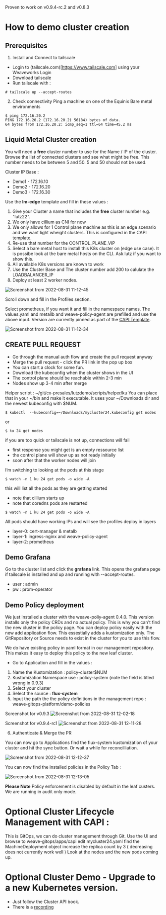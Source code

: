 Proven to work on v0.9.4-rc.2 and v0.8.3

# How to demo cluster creation

## Prerequisites

1. Install and Connect to tailscale
- Login to (tailscale.com)[https://www.tailscale.com] using your Weaveworks Login
- Download tailscale
- Run tailscale with : 
``` 
# tailscale up --accept-routes
```

2. Check connectivity
Ping a machine on one of the Equinix Bare metal environments 
```
$ ping 172.16.20.2
PING 172.16.20.2 (172.16.20.2) 56(84) bytes of data.
64 bytes from 172.16.20.2: icmp_seq=1 ttl=64 time=45.2 ms
```

## Liquid Metal Cluster creation

You will need a **free** cluster number to use for the Name / IP of the cluster. Browse the list of connected clusters and see what might be free. This number needs to be between 5 and 50. 5 and 50 should not be used.

Cluster IP Base : 
* Demo1 - 172.16.10
* Demo2 - 172.16.20
* Demo3 - 172.16.30

Use the **lm-edge** template and fill in these values :

1. Give your Cluster a name that includes the **free** cluster number e.g. "lutz22".
2. We only have cillium as CNI for now
3. We only allows for 1 Control plane machine as this is an edge scenario and we want light wheight clusters. This is configured in the CAPI template.  
4. Re-use that number for the CONTROL_PLANE_VIP
5. Select a bare metal host to install this K8s cluster on (edge use case). It is possibe look at the bare metal hosts on the CLI. Ask lutz if you want to show this.
6. All available K8s versions are known to work
7. Use the Cluster Base and The cluster number add 200 to calulate the LOADBALANCER_IP
8. Deploy at least 2 worker nodes.

![Screenshot from 2022-08-31 11-12-45](https://user-images.githubusercontent.com/2788194/187643487-48a35c5f-07d1-4573-80eb-841f102aa5a9.png)

Scroll down and fill in the Profiles section.

Select prometheus, if you want it and fill in the namespace names. The values.yaml and metallb and weave-policy-agent are prefilled and use the above input. Version are currently pinned as part of the [CAPI Template](https://github.com/weavegitops/demo3-repo/blob/95845302b5385de393a97257b0b2aa2be4375f1a/weave-gitops-platform/capi-templates/capmvm-edge.yaml#L7).

![Screenshot from 2022-08-31 11-12-34](https://user-images.githubusercontent.com/2788194/187643480-2230c997-3f27-4960-9d8f-92b092705f5f.png)

## CREATE PULL REQUEST
* Go through the manual auth flow and create the pull request anyway
* Merge the pull request - click the PR link in the pop up box
* You can start a clock for some fun. 
* Download the kubeconfig when the cluster shows in the UI
* The control plane should be reachable within 2-3 min 
* Nodes show up 3-4 min after merge

Helper script : ~/git/cx-presales/lutzdemo/scripts/helper/ku
You can place that in your ~/bin and make it executable. It uses your ~/Downloads dir and the newest kubeconfig with $NUM.

```
$ kubectl  --kubeconfig=~/Downloads/mycluster24.kubeconfig get nodes 
```
or
```
$ ku 24 get nodes
```
if you are too quick or tailscale is not up, connections will fail

* first response you might get is an empty ressource list
* the control plane will show up as not ready initially
* soon after that the worker nodes will join

I’m switching to looking at the pods at this stage
```
$ watch -n 1 ku 24 get pods -o wide -A
```
this will list all the pods as they are getting started
* note that cillium starts up
* note that coredns pods are restarted
```
$ watch -n 1 ku 24 get pods -o wide -A
```

All pods should have working IPs and will see the profiles deploy in layers 
* layer-0: cert-manager & metalb
* layer-1: ingress-nginx and weave-policy-agent
* layer-2: prometheus

## Demo Grafana

Go to the cluster list and click the **grafana** link. This opens the grafana page if tailscale is installed and up and running with --accept-routes.

* user : admin
* pw : prom-operator

## Demo Policy deployment

We just installed a cluster with the weave-poliy-agent 0.4.0. This version installs only the policy CRDs and no actual policy. This is why you can't find the new cluster in the policy page. You can deploy policy easily with the new add application flow. This essestially adds a kustomization only. The GitRepository or Source needs to exist in the cluster for you to use this flow. 

We do have existing policy in yaml format in our management repository. This makes it easy to deploy this policy to the new leaf cluster.

* Go to Application and fill in the values :

1. Name the Kustomization : policy-cluster$NUM
2. Kustomization Namespace use : policy-system (note the field is titled wrong in 0.9.3) 
3. Select your cluster
4. Select the source : **flux-system**
5. Input the path the the policy definitions in the management repo : weave-gitops-platform/demo-policies

Screenshot for v0.9.3
![Screenshot from 2022-08-31 12-02-18](https://user-images.githubusercontent.com/2788194/187653330-b39a176d-39cd-470d-8a7b-d2e836b72d26.png)

Screenshot for v0.9.4-rc1
![Screenshot from 2022-08-31 12-11-28](https://user-images.githubusercontent.com/2788194/187655601-33bdec72-d6c0-459b-9847-19a72f6d8311.png)

6. Authenticate & Merge the PR

You can now go to Applications find the flux-system kustomization of your cluster and hit the sync button. Or wait a while for reconcilliation. 

![Screenshot from 2022-08-31 12-12-37](https://user-images.githubusercontent.com/2788194/187655697-26997638-a005-405f-a148-3faec5fd4644.png)

You can now find the installed policies in the Policy Tab : 
 
![Screenshot from 2022-08-31 12-13-05](https://user-images.githubusercontent.com/2788194/187655770-e413186e-a67f-4ddc-b68e-2fe7c5c8b038.png)

**Please Note** Policy enforcement is disabled by default in the leaf custers. We are running in audit only mode.

# Optional Cluster Lifecycle Management with CAPI : 
This is GitOps, we can do cluster management through Git.
Use the UI and browse to weave-gitops/apps/capi edit mycluster24.yaml
find the MachineDeployment object
increase the replica count by 3 ( decreasing does not currently work well )
Look at the nodes and the new pods coming up.

# Optional Cluster Demo - Upgrade to a new Kubernetes version. 
* Just follow the Cluster API book. 
* There is a [recording](https://drive.google.com/file/d/1KpP216bEcef5Fh8KNXIoad1TTsSeaOLo/view?usp=drive_web)

